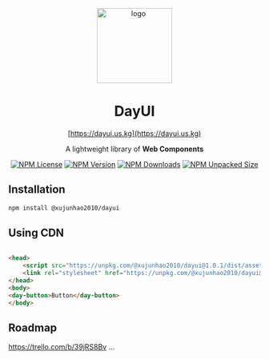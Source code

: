 <div align="center">
<img src="./src/logo/light.png" alt="logo" width="150px">

# DayUI
[https://dayui.us.kg](https://dayui.us.kg)

A lightweight library of <strong>Web Components</strong>

[![NPM License](https://img.shields.io/npm/l/%40xujunhao2010%2Fdayui)](https://github.com/xujunhao940/dayui/blob/master/LICENSE)
[![NPM Version](https://img.shields.io/npm/v/%40xujunhao2010%2Fdayui)](https://npmjs.com/package/@xujunhao2010/dayui)
[![NPM Downloads](https://img.shields.io/npm/dm/%40xujunhao2010%2Fdayui)](https://npmjs.com/package/@xujunhao2010/dayui)
[![NPM Unpacked Size](https://img.shields.io/npm/unpacked-size/%40xujunhao2010%2Fdayui)](https://npmjs.com/package/@xujunhao2010/dayui)

</div>

## Installation

```bash
npm install @xujunhao2010/dayui
```

## Using CDN

```html

<head>
    <script src="https://unpkg.com/@xujunhao2010/dayui@1.0.1/dist/assets/index.js"></script>
    <link rel="stylesheet" href="https://unpkg.com/@xujunhao2010/dayui@1.0.1/dist/assets/index.css">
</head>
<body>
<day-button>Button</day-button>
</body>
```

## Roadmap

https://trello.com/b/39jRS8Bv
...
